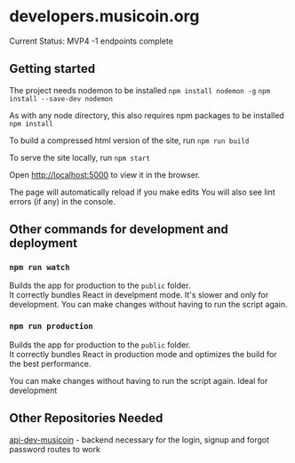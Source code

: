 # developers.musicoin.org

Current Status: MVP4 -1 endpoints complete

## Getting started

The project needs nodemon to be installed
`npm install nodemon -g`
`npm install --save-dev nodemon`

As with any node directory, this also requires npm packages to be installed
`npm install`

To build a compressed html version of the site, run
`npm run build`

To serve the site locally, run
`npm start`

Open [http://localhost:5000](http://localhost:5000) to view it in the browser.

The page will automatically reload if you make edits
You will also see lint errors (if any) in the console.

## Other commands for development and deployment

### `npm run watch`

Builds the app for production to the `public` folder.<br>
It correctly bundles React in develpment mode. It's slower and only for development.
You can make changes without having to run the script again.

### `npm run production`

Builds the app for production to the `public` folder.<br>
It correctly bundles React in production mode and optimizes the build for the best performance.

You can make changes without having to run the script again. Ideal for development

## Other Repositories Needed

[api-dev-musicoin](https://github.com/Varunram/api-dev-musicoin) - backend necessary for the login, signup and forgot password routes to work
